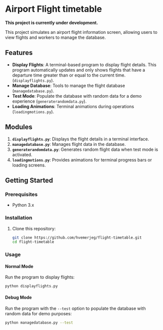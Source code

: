 # Airport Flight timetable

**This project is currently under development.**

This project simulates an airport flight information screen, allowing users to view flights and workers to manage the database.

## Features
- **Display Flights**: A terminal-based program to display flight details. This program automatically updates and only shows flights that have a departure time greater than or equal to the current time.(`displayflights.py`).
- **Manage Database**: Tools to manage the flight database (`managedatabase.py`).
- **Test Mode**: Populate the database with random data for a demo experience (`generaterandomdata.py`).
- **Loading Animations**: Terminal animations during operations (`loadingmotions.py`).

## Modules
1. **`displayflights.py`**: Displays the flight details in a terminal interface.
2. **`managedatabase.py`**: Manages flight data in the database.
3. **`generaterandomdata.py`**: Generates random flight data when test mode is activated.
4. **`loadingmotions.py`**: Provides animations for terminal progress bars or loading screens.

## Getting Started

### Prerequisites
- Python 3.x

### Installation
1. Clone this repository:  
   ```bash
   git clone https://github.com/hvemerjeg/flight-timetable.git
   cd flight-timetable 
   ```
### Usage
#### Normal Mode
Run the program to display flights:
```bash
python displayflights.py
```

#### Debug Mode
Run the program with the `--test` option to populate the database with random data for demo purposes:
```bash
python managedatabase.py --test
```
